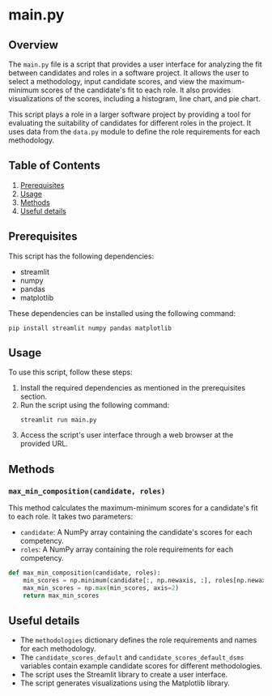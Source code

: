 # main.py
## Overview
The `main.py` file is a script that provides a user interface for analyzing the fit between candidates and roles in a software project. It allows the user to select a methodology, input candidate scores, and view the maximum-minimum scores of the candidate's fit to each role. It also provides visualizations of the scores, including a histogram, line chart, and pie chart.

This script plays a role in a larger software project by providing a tool for evaluating the suitability of candidates for different roles in the project. It uses data from the `data.py` module to define the role requirements for each methodology.

## Table of Contents
1. [Prerequisites](#prerequisites)
2. [Usage](#usage)
3. [Methods](#methods)
4. [Useful details](#properties)

## Prerequisites
This script has the following dependencies:
- streamlit
- numpy
- pandas
- matplotlib

These dependencies can be installed using the following command:
```
pip install streamlit numpy pandas matplotlib
```

## Usage
To use this script, follow these steps:
1. Install the required dependencies as mentioned in the prerequisites section.
2. Run the script using the following command:
   ```
   streamlit run main.py
   ```
3. Access the script's user interface through a web browser at the provided URL.

## Methods
### `max_min_composition(candidate, roles)`
This method calculates the maximum-minimum scores for a candidate's fit to each role. It takes two parameters:
- `candidate`: A NumPy array containing the candidate's scores for each competency.
- `roles`: A NumPy array containing the role requirements for each competency.

```python
def max_min_composition(candidate, roles):
    min_scores = np.minimum(candidate[:, np.newaxis, :], roles[np.newaxis, :, :])
    max_min_scores = np.max(min_scores, axis=2)
    return max_min_scores
```

## Useful details
- The `methodologies` dictionary defines the role requirements and names for each methodology.
- The `candidate_scores_default` and `candidate_scores_default_dsms` variables contain example candidate scores for different methodologies.
- The script uses the Streamlit library to create a user interface.
- The script generates visualizations using the Matplotlib library.